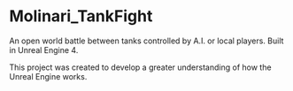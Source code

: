 # Molinari_TankFight
An open world battle between tanks controlled by A.I. or local players. Built in Unreal Engine 4.


This project was created to develop a greater understanding of how the Unreal Engine works.
